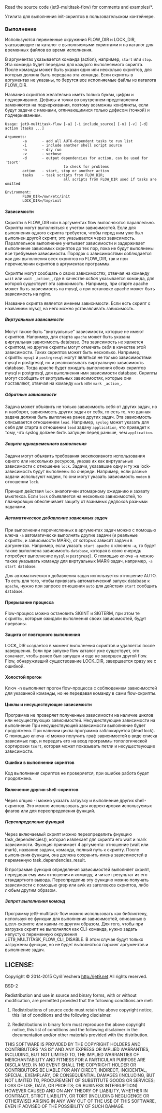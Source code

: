 
Read the source code (jet9-multitask-flow) for comments and examples/*.

Утилита для выполнения init-скриптов в пользовательском контейнере.

### Выполнение

Используются переменные окружения FLOW_DIR и LOCK_DIR, указывающие на каталог с выполняемыми скриптами и на каталог для временных файлов во время исполнения.

В аргументах указывается команда (action), например, `start` или `stop`. Эта команда будет передана для каждого выполняемого скрипта. После команды может быть указан один или несколько скриптов, для которых должна быть передана эта команда. Если скрипты в аргументах не указаны, то берутся все исполняемые файлы из каталога FLOW_DIR.

Названия скриптов желательно иметь только буквы, цифры и подчеркивание. Дефисы и точки во внутреннем представлении заменяются на подчеркивания, поэтому возможны конфликты, если будут задачи с именами, отличающимися только дефисом (точкой) и подчеркиванием.

    Usage: jet9-multitask-flow [-a] [-i include_source] [-n] [-v] [-d] action [tasks ...]

    Arguments:
            -a       - add all AUTO-dependent tasks to run list
            -i       - include another shell script source
            -n       - dry run
            -v       - verbose
            -d       - output dependencies for action, can be used for 'tsort'
                               to check for problems
            action   - start, stop or another action
            tasks    - task scripts from FLOW_DIR;
                               all scripts from FLOW_DIR used if tasks are omitted

    Environment:
            FLOW_DIR=/own/etc/init
            LOCK_DIR=/tmp/init


#### Зависимости

Скрипты в FLOW_DIR или в аргументах flow выполняются параллельно. Скрипты могут выполняться с учетом зависимостей. Если для выполнения одного скрипта требуется, чтобы перед ним уже был выполнен другой скрипт, это указывается через зависимость. Параллельное выполнение учитывает зависимости и задерживает выполнение зависимых скриптов до тех пор, пока не будут выполнены все требуемые зависимости. Порядок с зависимостями соблюдается как для выполнения всех скриптов из FLOW_DIR, так и при перечислении скриптов в аргументах программы.

Скрипты могут сообщать о своих зависимостях, отвечая на команду `wait` или `wait _action_`, где в качестве _action_ указывается команда, для которой существует эта зависимость. Например, при старте apache может быть зависимость на mysql, а при остановке apache может быть зависимость на nginx.

Название скрипта является именем зависимости. Если есть скрипт с названием mysql, на него можно устанавливать зависимость.


##### Виртуальные зависимости

Могут также быть "виртуальные" зависимости, которые не имеют скриптов. Например, для старта `apache` может быть указана виртуальная зависимость database. Эта зависимость не является скриптом, но другие скрипты могут отмечать себя в качестве этой зависимости. Таких скриптов может быть несколько. Например, скрипты `mysql` и `postrgresql` могут являться не только зависимостями mysql и postgresql, но и реализовывать виртуальную зависимость database. Тогда apache будет ожидать выполнения обоих скриптов mysql и postgresql, для выполнения ими зависимости database. Скрипты могут сообщать от виртуальных зависимостях, которые они поставляют, отвечая на команду `mark` или `mark _action_`.

##### Обратные зависимости

Задача может объявить не только зависимость себя от других задач, но и наоборот, зависимость других задач от себя, то есть то, что данная задача должна быть выполнена ранее других задач. Эта зависимость описывается отношением `lead`. Например, `syslog` может указать для себя для старта в отношении `lead` задачу `application`, что приведет к тому, что syslog должен быть запущен перед раньше, чем `application`.

##### Защита одновременного выполнения

Задачи могут объявить требования эксклюзивного использования одного или нескольких ресурсов, указав их как виртуальные зависимости с отношение `lock`. Задачи, указавшие одну и ту же lock-зависимость будут выполнены по очереди. Например, если разные задачи используют модем, то они могут указать зависимость `modem` в отношении `lock`.

Принцип действия `lock` аналогичен атомарному ожиданию и захвату мьютекса. Если `lock` объявляется на несколько зависимостей, то планировщик обеспечивает защиту от взаимных дедлоков разными задачами.

##### Автоматическое добавление зависимых задач

При выполнении перечисленных в аргументах задач можно с помощью ключа `-a` автоматически выполнять другие задачи (и реальные скрипты, и зависимости MARK), от которых зависят задачи в аргументах. Например, если указать `start apache` с ключем `-a`, то будет также выполнена зависимость `database`, которая в свою очередь потребует выполнение `mysql` и `postgresql`. С помощью ключа `-a` можно также указывать команду для виртуальных MARK-задач, например, `-a start database`.

Для автоматического добавления задач используется отношение AUTO. То есть для того, чтобы привязать автоматический запуск database к `apache`, нужно при запросе отношения `auto` для действия `start` сообщить `database`.

#### Прерывание процесса

Flow-процесс можно остановить SIGINT и SIGTERM, при этом те скрипты, которые ожидали выполнения своих зависимостей, будут прерваны.

#### Защита от повторного выполнения

LOCK_DIR создается в момент выполнения скриптов и удаляется после завершения. Если при запуске flow каталог уже существует, это означает, чтобы ранее был запущен и еще не завершен другой flow. Flow, обнаруживший существование LOCK_DIR, завершается сразу же с ошибкой.

#### Холостой прогон

Ключ -n выполняет прогон flow-процесса с соблюдением зависимостей для указанной команды, но не передавая команду в сами flow-скрипты.

#### Циклы и несуществующие зависимости

Программа не проверяет полученные зависимости на наличие циклов или несуществующих зависимостей. Несуществующие зависимости на выполнение При несуществующей зависимости выполнение будет продолжено. При наличии цикла программа заблокируется (dead lock). С помощью ключа -d можно получить граф зависимостей в виде списка зависимых пар, и передать его на вход программы топологической сортировки `tsort`, которая может показывать петли и несуществующие зависимости.

#### Ошибки в выполнении скриптов

Код выполнения скриптов не проверяется, при ошибке работа будет продолжена.


#### Включение другин shell-скриптов

Через опцию -i можно указать загрузку и выполнение других shell-скриптов.  Это можно использовать для корректировки используемых флагов или для переопределения функций.


##### Переопределение функций

Через включаемый скрипт можно переопределить фнукцию task_dependencies(), которая извлекает для скрипта его wait и mark зависимости. Фукнция принимает 4 аргумента: отношение (wait или mark), название задачи, команда, полный путь к скрипту. После выполнения функции, она должна сохранить имена зависимостей в переменную task_dependencies_result.

В программе функция определения зависимостей выполняет скрипт, передавая ему имя отношения и команду, и читает результат из его стандартного вывода. Переопределив эту функцию можно получать зависимости с помощью grep или awk из заголовков скриптов, либо любым другим образом.


##### Запрет выполнения команд

Программу jet9-multitask-flow можно использовать как библиотеку, используя ее функции для выполнения зависимостей, описанных в шелл-скрипте или каким-то другим образом. Для того, чтобы при загрузке скрипт не выполнялся как CLI-команда, нужно задать непустую переменную окружения JET9_MULTITASK_FLOW_CLI_DISABLE. В этом случае будут только загружены функции, но не будет выполняться парсинг аргументов и выполнение задач.


## LICENSE:

Copyright © 2014-2015 Cyril Vechera http://jet9.net
All rights reserved.

BSD-2

Redistribution and use in source and binary forms, with or without modification, are permitted provided that the following conditions are met:

1. Redistributions of source code must retain the above copyright notice, this list of conditions and the following disclaimer.

2. Redistributions in binary form must reproduce the above copyright notice, this list of conditions and the following disclaimer in the documentation and/or other materials provided with the distribution.

THIS SOFTWARE IS PROVIDED BY THE COPYRIGHT HOLDERS AND CONTRIBUTORS "AS IS" AND ANY EXPRESS OR IMPLIED WARRANTIES, INCLUDING, BUT NOT LIMITED TO, THE IMPLIED WARRANTIES OF MERCHANTABILITY AND FITNESS FOR A PARTICULAR PURPOSE ARE DISCLAIMED. IN NO EVENT SHALL THE COPYRIGHT HOLDER OR CONTRIBUTORS BE LIABLE FOR ANY DIRECT, INDIRECT, INCIDENTAL, SPECIAL, EXEMPLARY, OR CONSEQUENTIAL DAMAGES (INCLUDING, BUT NOT LIMITED TO, PROCUREMENT OF SUBSTITUTE GOODS OR SERVICES; LOSS OF USE, DATA, OR PROFITS; OR BUSINESS INTERRUPTION) HOWEVER CAUSED AND ON ANY THEORY OF LIABILITY, WHETHER IN CONTRACT, STRICT LIABILITY, OR TORT (INCLUDING NEGLIGENCE OR OTHERWISE) ARISING IN ANY WAY OUT OF THE USE OF THIS SOFTWARE, EVEN IF ADVISED OF THE POSSIBILITY OF SUCH DAMAGE.
